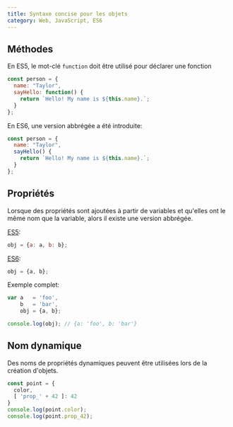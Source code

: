 ```yaml
---
title: Syntaxe concise pour les objets
category: Web, JavaScript, ES6
---
```


## Méthodes

En ES5, le mot-clé `function` doit être utilisé pour déclarer une fonction

``` js
const person = {
  name: "Taylor",
  sayHello: function() {
    return `Hello! My name is ${this.name}.`;
  }
};
```

En ES6, une version abbrégée a été introduite:

``` js
const person = {
  name: "Taylor",
  sayHello() {
    return `Hello! My name is ${this.name}.`;
  }
};
```

## Propriétés

Lorsque des propriétés sont ajoutées à partir de variables et qu'elles ont le même nom que la variable, alors il existe une version abbrégée.

<ins>ES5</ins>:

``` js
obj = {a: a, b: b};
```

<ins>ES6</ins>:

``` js
obj = {a, b};
```

Exemple complet:

``` js
var a   = 'foo',
    b   = 'bar',
    obj = {a, b};

console.log(obj); // {a: 'foo', b: 'bar'}
```

## Nom dynamique

Des noms de propriétés dynamiques peuvent être utilisées lors de la création d'objets.

``` js
const point = {
  color,
  [ 'prop_' + 42 ]: 42
}
console.log(point.color);
console.log(point.prop_42);
```
